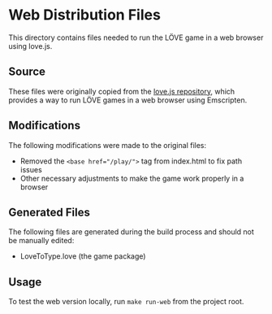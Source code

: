 # Web Distribution Files

This directory contains files needed to run the LÖVE game in a web browser using love.js.

## Source
These files were originally copied from the [love.js repository](https://github.com/Davidobot/love.js), which provides a way to run LÖVE games in a web browser using Emscripten.

## Modifications
The following modifications were made to the original files:
- Removed the `<base href="/play/">` tag from index.html to fix path issues
- Other necessary adjustments to make the game work properly in a browser

## Generated Files
The following files are generated during the build process and should not be manually edited:
- LoveToType.love (the game package)

## Usage
To test the web version locally, run `make run-web` from the project root. 